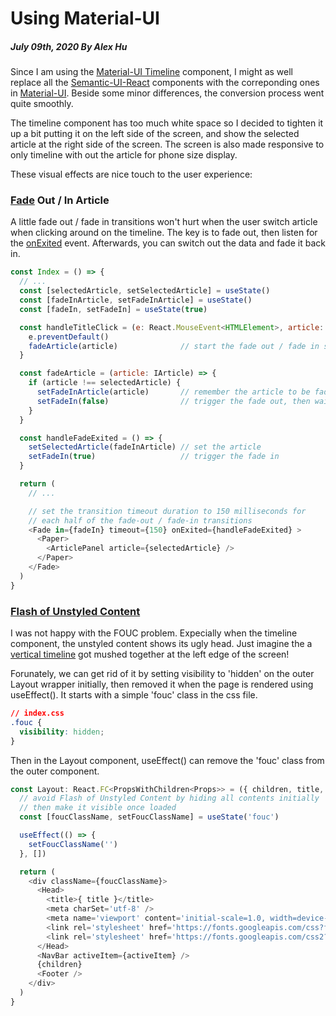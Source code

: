 # Using Material-UI

##### July 09th, 2020 By Alex Hu

Since I am using the [Material-UI Timeline](https://material-ui.com/components/timeline/) component,
I might as well replace all the [Semantic-UI-React](https://react.semantic-ui.com/) components with
the correponding ones in [Material-UI](https://material-ui.com/). Beside some minor differences,
the conversion process went quite smoothly.

The timeline component has too much white space so I decided to tighten it up a bit putting it on
the left side of the screen, and show the selected article at the right side of the screen.
The screen is also made responsive to only timeline with out the article for phone size display.

These visual effects are nice touch to the user experience:

### [Fade](https://material-ui.com/api/fade/) Out / In Article

A little fade out / fade in transitions won't hurt when the user switch article when clicking around on the timeline.
The key is to fade out, then listen for the [onExited](http://reactcommunity.org/react-transition-group/transition) event.
Afterwards, you can switch out the data and fade it back in.
```js
const Index = () => {
  // ...
  const [selectedArticle, setSelectedArticle] = useState()
  const [fadeInArticle, setFadeInArticle] = useState()
  const [fadeIn, setFadeIn] = useState(true)

  const handleTitleClick = (e: React.MouseEvent<HTMLElement>, article: IArticle) => {
    e.preventDefault()
    fadeArticle(article)              // start the fade out / fade in sequence
  }

  const fadeArticle = (article: IArticle) => {
    if (article !== selectedArticle) {
      setFadeInArticle(article)       // remember the article to be faded in
      setFadeIn(false)                // trigger the fade out, then wait for onExited
    }
  }

  const handleFadeExited = () => {
    setSelectedArticle(fadeInArticle) // set the article
    setFadeIn(true)                   // trigger the fade in
  }

  return (
    // ...

    // set the transition timeout duration to 150 milliseconds for
    // each half of the fade-out / fade-in transitions
    <Fade in={fadeIn} timeout={150} onExited={handleFadeExited} >
      <Paper>
        <ArticlePanel article={selectedArticle} />
      </Paper>
    </Fade>
  )
}
```

### [Flash of Unstyled Content](https://www.techrepublic.com/blog/web-designer/how-to-prevent-flash-of-unstyled-content-on-your-websites/)

I was not happy with the FOUC problem. Expecially when the timeline component, the unstyled content
shows its ugly head. Just imagine the a [vertical timeline](https://uicookies.com/vertical-timeline/)
got mushed together at the left edge of the screen!

Forunately, we can get rid of it by setting visibility to 'hidden' on the outer Layout wrapper initially,
then removed it when the page is rendered using useEffect(). It starts with a simple 'fouc' class in the css file.
```css
// index.css
.fouc {
  visibility: hidden;
}
```
Then in the Layout component, useEffect() can remove the 'fouc' class from the outer component.
```js
const Layout: React.FC<PropsWithChildren<Props>> = ({ children, title, activeItem }) => {
  // avoid Flash of Unstyled Content by hiding all contents initially
  // then make it visible once loaded
  const [foucClassName, setFoucClassName] = useState('fouc')

  useEffect(() => {
    setFoucClassName('')
  }, [])

  return (
    <div className={foucClassName}>
      <Head>
        <title>{ title }</title>
        <meta charSet='utf-8' />
        <meta name='viewport' content='initial-scale=1.0, width=device-width' />
        <link rel='stylesheet' href='https://fonts.googleapis.com/css?family=Roboto:300,400,500,700&display=swap' />
        <link rel='stylesheet' href='https://fonts.googleapis.com/css2?family=Roboto+Condensed:wght@300;400&display=swap' />
      </Head>
      <NavBar activeItem={activeItem} />
      {children}
      <Footer />
    </div>
  )
}
```
